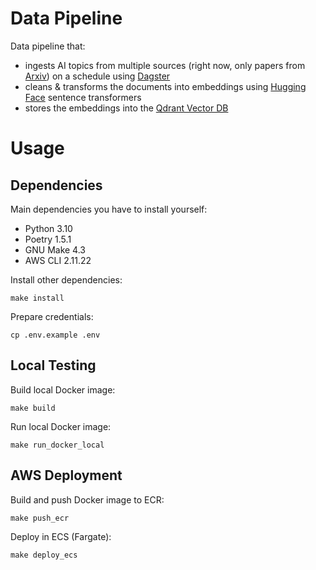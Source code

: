 # Data Pipeline

Data pipeline that:
- ingests AI topics from multiple sources (right now, only papers from [Arxiv](https://arxiv.org)) on a schedule using [Dagster](https://dagster.io)
- cleans & transforms the documents into embeddings using [Hugging Face](https://huggingface.co) sentence transformers
- stores the embeddings into the [Qdrant Vector DB](https://qdrant.tech)


# Usage

## Dependencies

Main dependencies you have to install yourself:
* Python 3.10
* Poetry 1.5.1
* GNU Make 4.3
* AWS CLI 2.11.22

Install other dependencies:
```shell
make install
```

Prepare credentials:
```shell
cp .env.example .env
```


## Local Testing

Build local Docker image:
```shell
make build
```

Run local Docker image:
```shell
make run_docker_local
```

## AWS Deployment

Build and push Docker image to ECR:
```shell
make push_ecr
```

Deploy in ECS (Fargate):
```shell
make deploy_ecs
```
